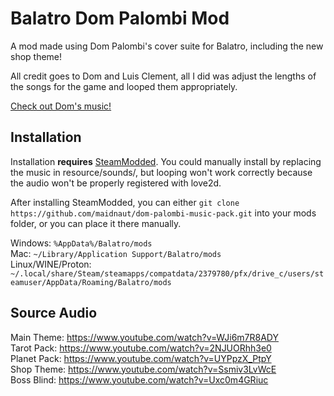 # Balatro Dom Palombi Mod

A mod made using Dom Palombi's cover suite for Balatro, including the new shop theme!

All credit goes to Dom and Luis Clement, all I did was adjust the lengths of the songs for the game and looped them appropriately.

[Check out Dom's music!](https://www.dompalombimusic.com/)

## Installation

Installation **requires** [SteamModded](https://github.com/Steamodded/smods). You could manually install by replacing the music in resource/sounds/, but looping won't work correctly because the audio won't be properly registered with love2d.

After installing SteamModded, you can either ``git clone https://github.com/maidnaut/dom-palombi-music-pack.git`` into your mods folder, or you can place it there manually.  

Windows: ``%AppData%/Balatro/mods``  
Mac: ``~/Library/Application Support/Balatro/mods``  
Linux/WINE/Proton: ``~/.local/share/Steam/steamapps/compatdata/2379780/pfx/drive_c/users/steamuser/AppData/Roaming/Balatro/mods``  

## Source Audio

Main Theme: https://www.youtube.com/watch?v=WJi6m7R8ADY  
Tarot Pack: https://www.youtube.com/watch?v=2NJUORhh3e0  
Planet Pack: https://www.youtube.com/watch?v=UYPpzX_PtpY  
Shop Theme: https://www.youtube.com/watch?v=Ssmiv3LvWcE  
Boss Blind: https://www.youtube.com/watch?v=Uxc0m4GRiuc  


